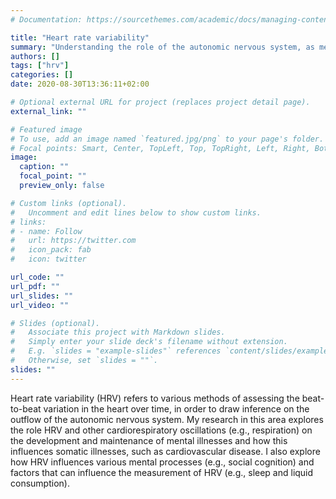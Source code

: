 ```yaml
---
# Documentation: https://sourcethemes.com/academic/docs/managing-content/

title: "Heart rate variability"
summary: "Understanding the role of the autonomic nervous system, as measured by heart rate variability, in mental and somatic health"
authors: []
tags: ["hrv"]
categories: []
date: 2020-08-30T13:36:11+02:00

# Optional external URL for project (replaces project detail page).
external_link: ""

# Featured image
# To use, add an image named `featured.jpg/png` to your page's folder.
# Focal points: Smart, Center, TopLeft, Top, TopRight, Left, Right, BottomLeft, Bottom, BottomRight.
image:
  caption: ""
  focal_point: ""
  preview_only: false

# Custom links (optional).
#   Uncomment and edit lines below to show custom links.
# links:
# - name: Follow
#   url: https://twitter.com
#   icon_pack: fab
#   icon: twitter

url_code: ""
url_pdf: ""
url_slides: ""
url_video: ""

# Slides (optional).
#   Associate this project with Markdown slides.
#   Simply enter your slide deck's filename without extension.
#   E.g. `slides = "example-slides"` references `content/slides/example-slides.md`.
#   Otherwise, set `slides = ""`.
slides: ""
---
```


Heart rate variability (HRV) refers to various methods of assessing the beat-to-beat variation in the heart over time, in order to draw inference on the outflow of the autonomic nervous system. My research in this area explores the role HRV and other cardiorespiratory oscillations (e.g., respiration) on the development and maintenance of mental illnesses and how this influences somatic illnesses, such as cardiovascular disease. I also explore how HRV influences various mental processes (e.g., social cognition) and factors that can influence the measurement of HRV (e.g., sleep and liquid consumption).

